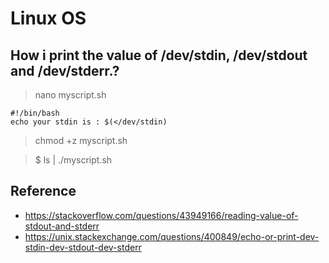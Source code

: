 # Linux OS

## How i print the value of /dev/stdin, /dev/stdout and /dev/stderr.?

> nano myscript.sh
```
#!/bin/bash
echo your stdin is : $(</dev/stdin)

```
> chmod +z myscript.sh

> $ ls | ./myscript.sh

## Reference
* https://stackoverflow.com/questions/43949166/reading-value-of-stdout-and-stderr
* https://unix.stackexchange.com/questions/400849/echo-or-print-dev-stdin-dev-stdout-dev-stderr
